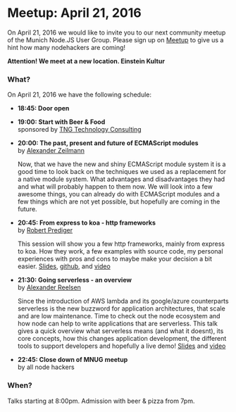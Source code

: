 # Meetup: April 21, 2016

On April 21, 2016 we would like to invite you to our next community meetup of the Munich Node.JS User Group. 
Please sign up on [Meetup](http://www.meetup.com/Munich-Node-js-User-Group/events/230270288/) to give us a hint how many nodehackers are coming!

**Attention! We meet at a new location. Einstein Kultur**

### What?

On April 21, 2016 we have the following schedule:


*   **18:45: Door open**  
  
*   **19:00: Start with Beer & Food**  
    sponsored by [TNG Technology Consulting](http://www.tngtech.com)

*   **20:00: The past, present and future of ECMAScript modules**  
    by [Alexander Zeilmann](/speakers.html#alexz)
  
    Now, that we have the new and shiny ECMAScript module system it is a
    good time to look back on the techniques we used as a replacement for a
    native module system.
    What advantages and disadvantages they had and what will probably happen
    to them now.
    We will look into a few awesome things, you can already do with
    ECMAScript modules and a few things which are not yet possible, but
    hopefully are coming in the future.
  
*   **20:45: From express to koa - http frameworks**  
    by [Robert Prediger](/speakers.html#robertp)

    This session will show you a few http frameworks, mainly from express to
    koa. How they work, a few examples with source code, my personal experiences
    with pros and cons to maybe make your decision a bit easier.
    [Slides](https://speakerdeck.com/robertprediger/node-dot-js-from-express-to-koa),
    [github](https://github.com/web4biz/Node.js-FromTheBeginning), and
    [video](https://youtu.be/45Qq12CjQhQ)
  
*   **21:30: Going serverless - an overview**  
    by [Alexander Reelsen](/speakers.html#alexr)
  
    Since the introduction of AWS lambda and its google/azure counterparts
    serverless is the new buzzword for application architectures, that scale
    and are low maintenance. Time to check out the node ecosystem and how node
    can help to write applications that are serverless. This talk gives a quick
    overview what serverless means (and what it doesnt), its core concepts, how
    this changes application development, the different tools to support
    developers and hopefully a live demo!
    [Slides](https://speakerdeck.com/spinscale/serverless-apps-without-infrastructure)
    and [video](https://youtu.be/qDq63SReRLA)

*   **22:45: Close down of MNUG meetup**  
    by all node hackers

### When?
 
Talks starting at 8:00pm. Admission with beer & pizza from 7pm.
